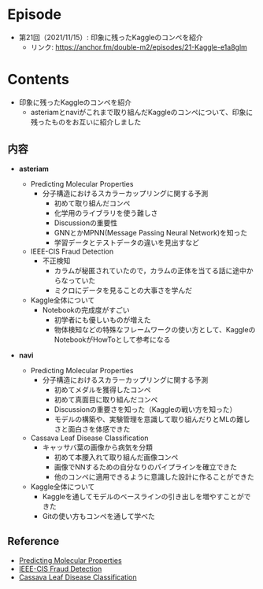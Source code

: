 # Episode
- 第21回（2021/11/15）: 印象に残ったKaggleのコンペを紹介
  - リンク: https://anchor.fm/double-m2/episodes/21-Kaggle-e1a8glm

# Contents
- 印象に残ったKaggleのコンペを紹介
  - asteriamとnaviがこれまで取り組んだKaggleのコンペについて、印象に残ったものをお互いに紹介しました

## 内容
- **asteriam**
  - Predicting Molecular Properties
    - 分子構造におけるスカラーカップリングに関する予測
      - 初めて取り組んだコンペ
      - 化学用のライブラリを使う難しさ
      - Discussionの重要性
      - GNNとかMPNN(Message Passing Neural Network)を知った
      - 学習データとテストデータの違いを見出すなど
  - IEEE-CIS Fraud Detection
    - 不正検知
      - カラムが秘匿されていたので，カラムの正体を当てる話に途中からなっていた
      - ミクロにデータを見ることの大事さを学んだ
  - Kaggle全体について
    - Notebookの完成度がすごい
      - 初学者にも優しいものが増えた
      - 物体検知などの特殊なフレームワークの使い方として、KaggleのNotebookがHowToとして参考になる

- **navi**
  - Predicting Molecular Properties
    - 分子構造におけるスカラーカップリングに関する予測
      - 初めてメダルを獲得したコンペ
      - 初めて真面目に取り組んだコンペ
      - Discussionの重要さを知った（Kaggleの戦い方を知った）
      - モデルの構築や、実験管理を意識して取り組んだりとMLの難しさと面白さを体感できた
  - Cassava Leaf Disease Classification
    - キャッサバ葉の画像から病気を分類
      - 初めて本腰入れて取り組んだ画像コンペ
      - 画像でNNするための自分なりのパイプラインを確立できた
      - 他のコンペに適用できるように意識した設計に作ることができた
  - Kaggle全体について
    - Kaggleを通してモデルのベースラインの引き出しを増やすことができた
    - Gitの使い方もコンペを通して学べた

## Reference
- [Predicting Molecular Properties](https://www.kaggle.com/c/champs-scalar-coupling)
- [IEEE-CIS Fraud Detection](https://www.kaggle.com/c/ieee-fraud-detection)
- [Cassava Leaf Disease Classification](https://www.kaggle.com/c/cassava-leaf-disease-classification)
